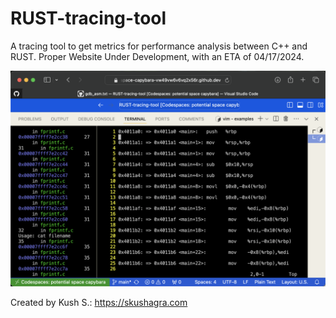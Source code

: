 # RUST-tracing-tool

A tracing tool to get metrics for performance analysis between C++ and RUST. Proper Website Under Development, with an ETA of 04/17/2024.

![Screenshot of Tracer](./1.png)

Created by Kush S.: https://skushagra.com